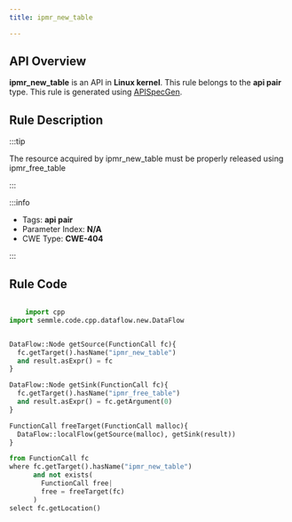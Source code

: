 ```yaml
---
title: ipmr_new_table

---
```



## API Overview
**ipmr_new_table** is an API in **Linux kernel**. This rule belongs to the **api pair** type. This rule is generated using [APISpecGen](../../tools/APISpecGen).
## Rule Description

:::tip

The resource acquired by ipmr_new_table must be properly released using ipmr_free_table

:::

:::info

- Tags: **api pair**
- Parameter Index: **N/A**
- CWE Type: **CWE-404**

:::

## Rule Code
```python

    import cpp
import semmle.code.cpp.dataflow.new.DataFlow


DataFlow::Node getSource(FunctionCall fc){
  fc.getTarget().hasName("ipmr_new_table")
  and result.asExpr() = fc
}

DataFlow::Node getSink(FunctionCall fc){
  fc.getTarget().hasName("ipmr_free_table")
  and result.asExpr() = fc.getArgument(0)
}

FunctionCall freeTarget(FunctionCall malloc){
  DataFlow::localFlow(getSource(malloc), getSink(result))
}

from FunctionCall fc
where fc.getTarget().hasName("ipmr_new_table")
      and not exists(
        FunctionCall free| 
        free = freeTarget(fc)
      )
select fc.getLocation()

    
```